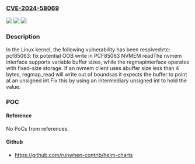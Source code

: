 ### [CVE-2024-58069](https://cve.mitre.org/cgi-bin/cvename.cgi?name=CVE-2024-58069)
![](https://img.shields.io/static/v1?label=Product&message=Linux&color=blue)
![](https://img.shields.io/static/v1?label=Version&message=fadfd092ee9138825d8c2a4f95719d2e2e3202b9%3C%2021cd59fcb9952eb7505da2bdfc1eb9c619df3ff4%20&color=brighgreen)
![](https://img.shields.io/static/v1?label=Vulnerability&message=n%2Fa&color=brighgreen)

### Description

In the Linux kernel, the following vulnerability has been resolved:rtc: pcf85063: fix potential OOB write in PCF85063 NVMEM readThe nvmem interface supports variable buffer sizes, while the regmapinterface operates with fixed-size storage. If an nvmem client uses abuffer size less than 4 bytes, regmap_read will write out of boundsas it expects the buffer to point at an unsigned int.Fix this by using an intermediary unsigned int to hold the value.

### POC

#### Reference
No PoCs from references.

#### Github
- https://github.com/runwhen-contrib/helm-charts

